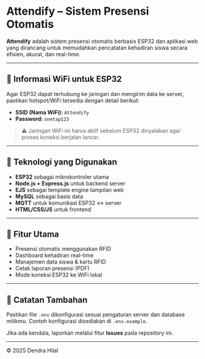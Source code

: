 # Attendify – Sistem Presensi Otomatis

**Attendify** adalah sistem presensi otomatis berbasis ESP32 dan aplikasi web yang dirancang untuk memudahkan pencatatan kehadiran siswa secara efisien, akurat, dan real-time.

---

## 📶 Informasi WiFi untuk ESP32

Agar ESP32 dapat terhubung ke jaringan dan mengirim data ke server, pastikan hotspot/WiFi tersedia dengan detail berikut:

- **SSID (Nama WiFi):** `Attendify`
- **Password:** `onetap123`

> ⚠️ Jaringan WiFi ini harus aktif sebelum ESP32 dinyalakan agar proses koneksi berjalan lancar.

---

## 🧩 Teknologi yang Digunakan

- **ESP32** sebagai mikrokontroler utama
- **Node.js + Express.js** untuk backend server
- **EJS** sebagai template engine tampilan web
- **MySQL** sebagai basis data
- **MQTT** untuk komunikasi ESP32 ↔ server
- **HTML/CSS/JS** untuk frontend

---

## 🚀 Fitur Utama

- Presensi otomatis menggunakan RFID
- Dashboard kehadiran real-time
- Manajemen data siswa & kartu RFID
- Cetak laporan presensi (PDF)
- Mode koneksi ESP32 ke WiFi lokal

---

## 📝 Catatan Tambahan

Pastikan file `.env` dikonfigurasi sesuai pengaturan server dan database milikmu. Contoh konfigurasi disediakan di `.env.example`.

Jika ada kendala, laporkan melalui fitur **Issues** pada repository ini.

---

© 2025 Dendra Hilal
